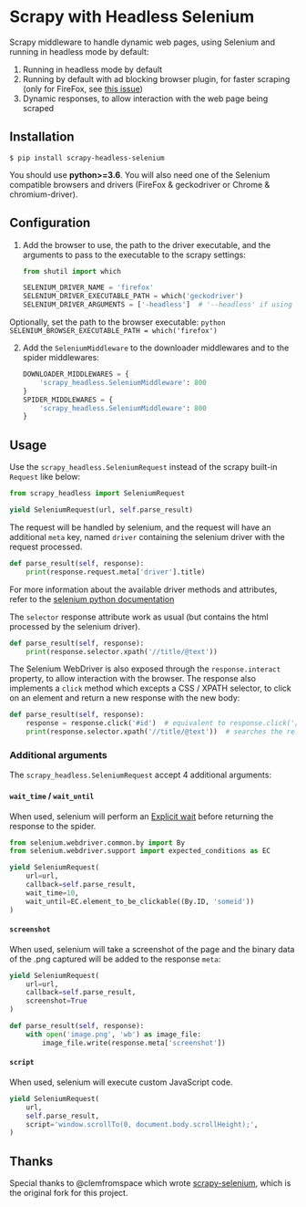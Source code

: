 # Scrapy with Headless Selenium

Scrapy middleware to handle dynamic web pages, using Selenium and running in headless mode by default:

1. Running in headless mode by default
2. Running by default with ad blocking browser plugin, for faster scraping (only for FireFox, see [this issue](https://bugs.chromium.org/p/chromium/issues/detail?id=706008#c5))
3. Dynamic responses, to allow interaction with the web page being scraped

## Installation
```
$ pip install scrapy-headless-selenium
```
You should use **python>=3.6**.
You will also need one of the Selenium compatible browsers and drivers (FireFox & geckodriver or Chrome & chromium-driver).

## Configuration
1. Add the browser to use, the path to the driver executable, and the arguments to pass to the executable to the scrapy settings:
    ```python
    from shutil import which

    SELENIUM_DRIVER_NAME = 'firefox'
    SELENIUM_DRIVER_EXECUTABLE_PATH = which('geckodriver')
    SELENIUM_DRIVER_ARGUMENTS = ['-headless']  # '--headless' if using chrome instead of firefox
    ```

Optionally, set the path to the browser executable:
    ```python
    SELENIUM_BROWSER_EXECUTABLE_PATH = which('firefox')
    ```

2. Add the `SeleniumMiddleware` to the downloader middlewares and to the spider middlewares:
    ```python
    DOWNLOADER_MIDDLEWARES = {
        'scrapy_headless.SeleniumMiddleware': 800
    }
    SPIDER_MIDDLEWARES = {
        'scrapy_headless.SeleniumMiddleware': 800
    }
    ```
## Usage
Use the `scrapy_headless.SeleniumRequest` instead of the scrapy built-in `Request` like below:
```python
from scrapy_headless import SeleniumRequest

yield SeleniumRequest(url, self.parse_result)
```
The request will be handled by selenium, and the request will have an additional `meta` key, named `driver` containing the selenium driver with the request processed.
```python
def parse_result(self, response):
    print(response.request.meta['driver'].title)
```
For more information about the available driver methods and attributes, refer to the [selenium python documentation](http://selenium-python.readthedocs.io/api.html#module-selenium.webdriver.remote.webdriver)

The `selector` response attribute work as usual (but contains the html processed by the selenium driver).
```python
def parse_result(self, response):
    print(response.selector.xpath('//title/@text'))
```

The Selenium WebDriver is also exposed through the `response.interact` property, to allow interaction with the browser.
The response also implements a `click` method which excepts a CSS / XPATH selector, to click on an element and return a new response with the new body:
```python
def parse_result(self, response):
    response = response.click('#id')  # equivalent to response.click('//[@id="id"]')
    print(response.selector.xpath('//title/@text'))  # searches the reloaded response body
```

### Additional arguments
The `scrapy_headless.SeleniumRequest` accept 4 additional arguments:

#### `wait_time` / `wait_until`

When used, selenium will perform an [Explicit wait](http://selenium-python.readthedocs.io/waits.html#explicit-waits) before returning the response to the spider.
```python
from selenium.webdriver.common.by import By
from selenium.webdriver.support import expected_conditions as EC

yield SeleniumRequest(
    url=url,
    callback=self.parse_result,
    wait_time=10,
    wait_until=EC.element_to_be_clickable((By.ID, 'someid'))
)
```

#### `screenshot`
When used, selenium will take a screenshot of the page and the binary data of the .png captured will be added to the response `meta`:
```python
yield SeleniumRequest(
    url=url,
    callback=self.parse_result,
    screenshot=True
)

def parse_result(self, response):
    with open('image.png', 'wb') as image_file:
        image_file.write(response.meta['screenshot'])
```

#### `script`
When used, selenium will execute custom JavaScript code.
```python
yield SeleniumRequest(
    url,
    self.parse_result,
    script='window.scrollTo(0, document.body.scrollHeight);',
)
```

## Thanks
Special thanks to @clemfromspace which wrote [scrapy-selenium](https://github.com/clemfromspace/scrapy-selenium), which is the original fork for this project.
